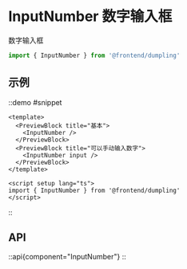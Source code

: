 # InputNumber 数字输入框

数字输入框

```ts
import { InputNumber } from '@frontend/dumpling'
```

## 示例

::demo
#snippet
```vue
<template>
  <PreviewBlock title="基本">
    <InputNumber />
  </PreviewBlock>
  <PreviewBlock title="可以手动输入数字">
    <InputNumber input />
  </PreviewBlock>
</template>

<script setup lang="ts">
import { InputNumber } from '@frontend/dumpling'
</script>
```
::

## API

::api{component="InputNumber"}
::